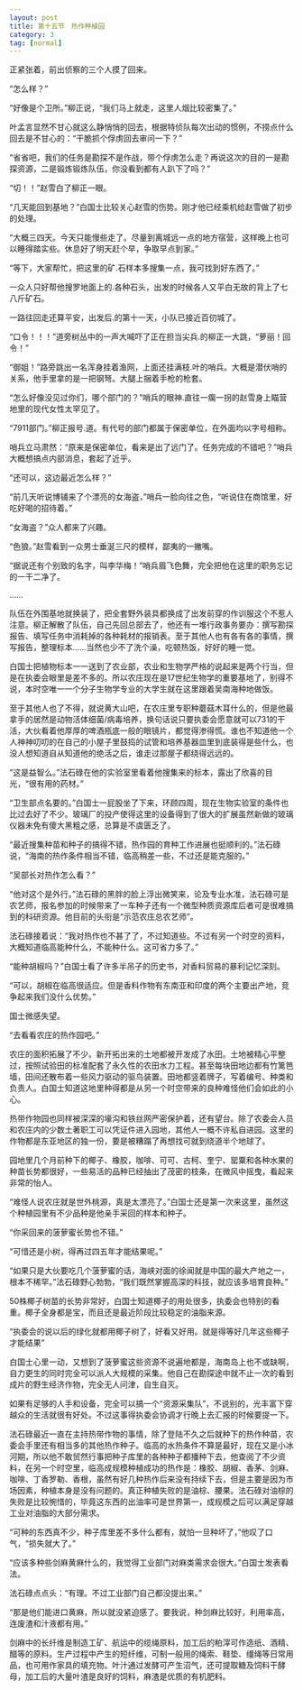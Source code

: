 ```yaml
---
layout: post
title: 第十五节　热作种植园
category: 3
tag: [normal]
---
```


正紧张着，前出侦察的三个人摸了回来。

“怎么样？”

“好像是个卫所。”柳正说，“我们马上就走，这里人烟比较密集了。”

叶孟言显然不甘心就这么静悄悄的回去，根据特侦队每次出动的惯例，不捞点什么回去是不甘心的：“干脆抓个俘虏回去审问一下？”

“省省吧，我们的任务是勘探不是作战，带个俘虏怎么走？再说这次的目的一是勘探资源，二是锻炼锻炼队伍，你没看到都有人趴下了吗？”

“切！！”赵雪白了柳正一眼。

“几天能回到基地？”白国士比较关心赵雪的伤势。刚才他已经乘机给赵雪做了初步的处理。

“大概三四天。今天只能慢些走了。尽量到离城远一点的地方宿营，这样晚上也可以睡得踏实些。休息好了明天赶个早，争取早点到家。”

“等下，大家帮忙，把这里的矿.石样本多搜集一点，我可找到好东西了。”

一众人只好帮他搜罗地面上的.各种石头，出发的时候各人又平白无故的背上了七八斤矿石。

一路往回走还算平安，出发后.的第十一天，小队已接近百仞城了。

“口令！！！”道旁树丛中的一声大喊吓了正在担当尖兵.的柳正一大跳，“萝丽！回令！”

“御姐！”路旁跳出一名浑身挂着渔网，上面还挂满枝.叶的哨兵。大概是潜伏哨的关系，他手里拿的是一把钢弩。大腿上捆着手枪的枪套。

“怎么好像没见过你们，哪个部门的？”哨兵的眼神.直往一瘸一拐的赵雪身上瞄营地里的现代女性太罕见了。

“7911部门。”柳正报号.道。有代号的部门都属于保密单位，在外面均以字号相称。

哨兵立马肃然：“原来是保密单位，看来是出了远门了。任务完成的不错吧？”哨兵大概想搞点内部消息，套起了近乎。

“还可以，这边最近怎么样？”

“前几天听说博铺来了个漂亮的女海盗，”哨兵一脸向往之色，“听说住在商馆里，好吃好喝的招待着。”

“女海盗？”众人都来了兴趣。

“色狼。”赵雪看到一众男士垂涎三尺的模样，鄙夷的一撇嘴。

“据说还有个别致的名字，叫李华梅！”哨兵眉飞色舞，完全把他在这里的职务忘记的一干二净了。

……

队伍在外围基地就换装了，把全套野外装具都换成了出发前穿的作训服这个不惹人注意。柳正解散了队伍，自己先回总部去了，他还有一堆行政事务要办：撰写勘探报告、填写任务中消耗掉的各种耗材的报销表。至于其他人也有各有各的事情，撰写报告，整理标本……当然也少不了洗个澡，吃顿热饭，好好的睡一觉。

白国士把植物标本一一送到了农业部，农业和生物学严格的说起来是两个行当，但是在执委会眼里是差不多的。所以农庄现在是17世纪生物学的重要基地了，别得不说，本时空唯一一个分子生物学专业的大学生就在这里跟着吴南海种地做饭。

至于其他人也了不得，就说黄大山吧，在农庄里专职种蘑菇木耳什么的，但是他最拿手的居然是动物活体细菌/病毒培养，换句话说只要执委会愿意就可以731的干活，大伙看着他厚厚的啤酒瓶底一般的眼镜片，都觉得渗得慌。谁也不知道他一个人神神叨叨的在自己的小屋子里鼓捣的试管和培养基器皿里到底装得是些什么，也没人想知道自从知道他的绝活之后，谁走过那屋子都绕得远远的。

“这是益智么。”法石碌在他的实验室里看着他搜集来的标本，露出了欣喜的目光，“很有用的药材。”

“卫生部点名要的。”白国士一屁股坐了下来，环顾四周，现在生物实验室的条件也比过去好了不少。玻璃厂的投产使得这里的设备得到了很大的扩展虽然新做的玻璃仪器未免有傻大黑粗之感，总算是不虞匮乏了。

“最近搜集种苗和种子的搞得不错，热作园的育种工作进展也挺顺利的。”法石碌说，“海南的热作条件相当不错，临高稍差一些，不过还是能克服的。”

“吴部长对热作怎么看？”

“他对这个是外行。”法石碌的黑胖的脸上浮出微笑来，论及专业水准，法石碌可是农艺师，报名参加的时候带来了一车种子还有一个微型种质资源库后者可是很难搞到的科研资源。他目前的头衔是“示范农庄总农艺师”。

法石碌接着说：“我对热作也不甚了了，不过知道些。不过有另一个时空的资料，大概知道临高能种什么，不能种什么。这可省力多了。”

“能种胡椒吗？”白国士看了许多半吊子的历史书，对香料贸易的暴利记忆深刻。

“可以，胡椒在临高很适应。但是香料作物有东南亚和印度的两个主要出产地，竞争起来我们没什么优势。”

国士微感失望。

“去看看农庄的热作园吧。”

农庄的面积拓展了不少。新开拓出来的土地都被开发成了水田。土地被精心平整过，按照试验田的标准配套了永久性的农田水力工程。甚至每块田地边都有竹篱笆墙，田间还散布着一些风力驱动的驱鸟装置。田地都竖着牌子，写着编号、种类和负责人。白国士知道这地里种得都是从另一个时空带来的良种难怪他们会如此的小心。

热带作物园也同样被深深的壕沟和铁丝网严密保护着，还有望台。除了农委会人员和农庄内的少数土著职工可以凭证件进入园地，其他人一概不许私自进园。这里的作物都是东亚地区的独一份，要是被糟蹋了再想找可就到绕道半个地球了。

园地里几个月前种下的椰子、橡胶，咖啡、可可、古柯、奎宁、罂粟和各种水果的种苗长势都很好，一些易活的品种已经抽出了茂密的枝条，在微风中摇曳，看起来非常的怡人。

“难怪人说农庄就是世外桃源，真是太漂亮了。”白国士还是第一次来这里，虽然这个种植园里有不少品种是他亲手采回的样本和种子。

“你采回来的菠萝蜜长势也不错。”

“可惜还是小树，得再过四五年才能结果呢。”

“如果只是大伙要吃几个菠萝蜜的话，海峡对面的徐闻就是中国的最大产地之一，根本不稀罕。”法石碌野心勃勃，“我们既然掌握高深的科技，就应该多培育良种。”

50株椰子树苗的长势非常好，白国士知道椰子的用处很多，执委会也特别的看重。椰子全身都是宝，而且还是最近阶段比较稳定的油脂来源。

“执委会的说以后的绿化就都用椰子树了，好看又好用。就是得等好几年这些椰子才能结果”

白国士心里一动，又想到了菠萝蜜这些资源不说遍地都是，海南岛上也不或缺啊，自力更生的同时完全可以派人大规模的采集。他自己在勘探途中就不止一次的看到成片的野生经济作物，完全无人问津，自生自灭。

如果有足够的人手和设备，完全可以搞一个“资源采集队”，不说别的，光丰富下穿越众的生活就很有好处。不过这事得执委会协调才行晚上去汇报的时候要提一下。

法石碌最近一直在主持热带作物的事情，除了登陆不久之后就种下的热作种苗，农委会手里还有相当多的其他热作种子。临高的水热条件不算是最好，现在又是小冰河期，所以他不敢贸然行事把种子库里的各种种子都播种下去，他查阅了不少资料，在另一个时空里，临高成规模种植成功的热作是：橡胶、胡椒、香茅、剑麻、咖啡、丁香罗勒、香根，虽然有好几种热作后来没有持续下去，但是主要是因为市场因素，种植本身是没有问题的。真正种植失败的是油棕、腰果。法石碌对油棕的失败是比较惋惜的，毕竟这东西的出油率可是世界第一，成规模之后可以满足穿越工业对油脂的大部分需求。

“可种的东西真不少，种子库里差不多什么都有，就怕一旦种坏了，”他叹了口气，“损失就大了。”

“应该多种些剑麻黄麻什么的，我觉得工业部门对麻类需求会很大。”白国士发表看法。

法石碌点点头：“有理。不过工业部门自己都没提出来。”

“那是他们能进口黄麻，所以就没紧迫感了。要我说，种剑麻比较好，利用率高，连废渣和汁液都有用。”

剑麻中的长纤维是制造工矿、航运中的缆绳原料，加工后的粕滓可作造纸、酒精、醋等的原料。生产过程中产生的短纤维，可制一般用的绳索、鞋垫、缰绳等日常用品，也可用作家具的填充物。叶汁通过发酵可产生沼气，还可提取糖及饲料干酵母，加工后的大量叶渣是良好的饲料，麻渣是优质的有机肥料。